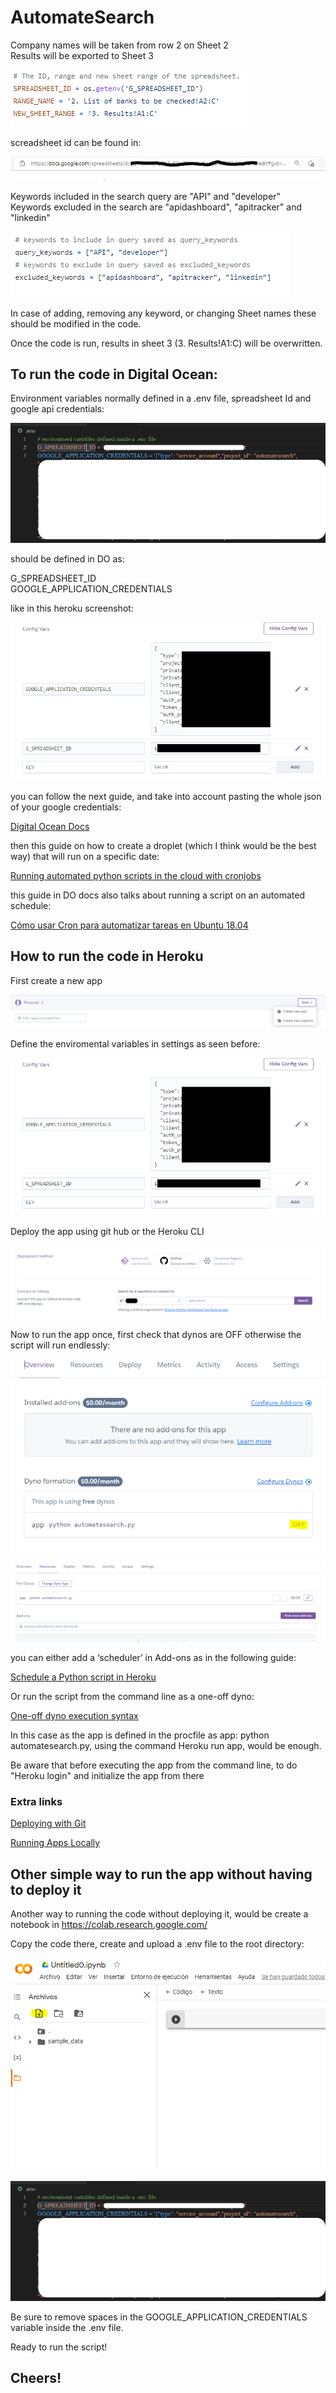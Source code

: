 # AutomateSearch

Company names will be taken from row 2 on Sheet 2\
Results will be exported to Sheet 3

![Screenshot1](/Images/RangeAndSheetId.PNG)

screadsheet id can be found in:

![Screenshot4](/Images/spreadsheetId.PNG)

Keywords included in the search query are "API" and "developer"\
Keywords excluded in the search are "apidashboard", "apitracker" and "linkedin"

![Screenshot2](/Images/keywords.PNG)

In case of adding, removing any keyword, or changing Sheet names these should be modified in the code.


Once the code is run, results in sheet 3 (3. Results!A1:C) will be overwritten.		
			
      

## To run the code in Digital Ocean:

Environment variables normally defined in a .env file, spreadsheet Id and google api credentials:

![Screenshot3](/Images/env.PNG)


should be defined in DO as:

G_SPREADSHEET_ID\
GOOGLE_APPLICATION_CREDENTIALS

like in this heroku screenshot:

![Screenshot5](/Images/heroku_vars.PNG)

you can follow the next guide, and take into account pasting the whole json of your google credentials:

[Digital Ocean Docs](https://docs.digitalocean.com/products/app-platform/how-to/use-environment-variables/)

then this guide on how to create a droplet (which I think would be the best way) that will run on a specific date:

[Running automated python scripts in the cloud with cronjobs](https://medium.com/@cprkrn/running-automated-python-scripts-in-the-cloud-with-cronjobs-47476b33f817)

this guide in DO docs also talks about running a script on an automated schedule:

[Cómo usar Cron para automatizar tareas en Ubuntu 18.04](https://www.digitalocean.com/community/tutorials/how-to-use-cron-to-automate-tasks-ubuntu-1804-es)

## How to run the code in Heroku

First create a new app 

![Screenshot6](/Images/heroku_newapp.PNG)

Define the enviromental variables in settings as seen before:

![Screenshot5](/Images/heroku_vars.PNG)

Deploy the app using git hub or the Heroku CLI

![Screenshot7](/Images/heroku_github.PNG)

Now to run the app once, first check that dynos are OFF otherwise the script will run endlessly:

![Screenshot8](/Images/dynosOff.PNG)

![Screenshot9](/Images/dynosOff2.PNG)

you can either add a ‘scheduler’ in Add-ons as in the following guide: 

[Schedule a Python script in Heroku](https://medium.com/analytics-vidhya/schedule-a-python-script-on-heroku-a978b2f91ca8)

Or run the script from the command line as a one-off dyno:

[One-off dyno execution syntax](https://devcenter.heroku.com/articles/one-off-dynos#:~:text=heroku%20run%20bash%0A...%0A~%20%24-,One%2Doff%20dyno%20execution%20syntax,-heroku%20run%20takes)

In this case as the app is defined in the procfile as app: python automatesearch.py, using the command Heroku run app, would be enough.

Be aware that before executing the app from the command line, to do "Heroku login" and initialize the app from there

### Extra links

[Deploying with Git](https://devcenter.heroku.com/articles/git)

[Running Apps Locally](https://devcenter.heroku.com/articles/heroku-local)

## Other simple way to run the app without having to deploy it

Another way to running the code without deploying it, would be create a notebook in https://colab.research.google.com/

Copy the code there, create and upload a .env file to the root directory:

![Screenshot10](/Images/colab_env.PNG)

![Screenshot3](/Images/env.PNG)

Be sure to remove spaces in the GOOGLE_APPLICATION_CREDENTIALS variable inside the .env file.

Ready to run the script!

## Cheers!

			
      
   

